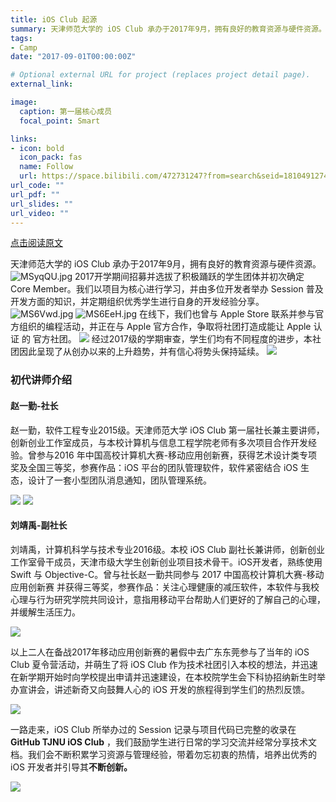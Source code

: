 ```yaml
---
title: iOS Club 起源
summary: 天津师范大学的 iOS Club 承办于2017年9月，拥有良好的教育资源与硬件资源。
tags:
- Camp
date: "2017-09-01T00:00:00Z"

# Optional external URL for project (replaces project detail page).
external_link:

image:
  caption: 第一届核心成员
  focal_point: Smart

links:
- icon: bold
  icon_pack: fas
  name: Follow
  url: https://space.bilibili.com/472731247?from=search&seid=18104912749018562379
url_code: ""
url_pdf: ""
url_slides: ""
url_video: ""
---
```

[点击阅读原文](https://mp.weixin.qq.com/s/zlMQglZ6ncBGCh2i9uHpLA)

天津师范大学的 iOS Club 承办于2017年9月，拥有良好的教育资源与硬件资源。
![MSyqQU.jpg](https://s2.ax1x.com/2019/11/05/MSyqQU.jpg)
2017开学期间招募并选拔了积极踊跃的学生团体并初次确定 Core Member。我们以项目为核心进行学习，并由多位开发者举办 Session 普及开发方面的知识，并定期组织优秀学生进行自身的开发经验分享。
![MS6Vwd.jpg](https://s2.ax1x.com/2019/11/05/MS6Vwd.jpg)
![MS6EeH.jpg](https://s2.ax1x.com/2019/11/05/MS6EeH.jpg)
在线下，我们也曾与 Apple Store 联系并参与官方组织的编程活动，并正在与 Apple 官方合作，争取将社团打造成能让 Apple 认证 的 官方社团。
![](https://s2.ax1x.com/2019/11/05/MS6dpV.jpg)
经过2017级的学期审查，学生们均有不同程度的进步，本社团因此呈现了从创办以来的上升趋势，并有信心将势头保持延续。
![](https://s2.ax1x.com/2019/11/05/MS6BXF.jpg)

### 初代讲师介绍

#### 赵一勤-社长

赵一勤，软件工程专业2015级。天津师范大学 iOS Club 第一届社长兼主要讲师，创新创业工作室成员，与本校计算机与信息工程学院老师有多次项目合作开发经验。曾参与2016 年中国高校计算机大赛-移动应用创新赛，获得艺术设计类专项奖及全国三等奖，参赛作品：iOS 平台的团队管理软件，软件紧密结合 iOS 生态，设计了一套小型团队消息通知，团队管理系统。

![](https://s2.ax1x.com/2019/11/05/MS6NYq.jpg)
![](https://s2.ax1x.com/2019/11/05/MS6JTs.jpg)

#### 刘靖禹-副社长

刘靖禹，计算机科学与技术专业2016级。本校 iOS Club 副社长兼讲师，创新创业工作室骨干成员，天津市级大学生创新创业项目技术骨干。iOS开发者，熟练使用 Swift 与 Objective-C。曾与社长赵一勤共同参与 2017 中国高校计算机大赛-移动应用创新赛 并获得三等奖，参赛作品：关注心理健康的减压软件，本软件与我校心理与行为研究学院共同设计，意指用移动平台帮助人们更好的了解自己的心理，并缓解生活压力。


![](https://s2.ax1x.com/2019/11/05/MS6Uf0.jpg)


以上二人在备战2017年移动应用创新赛的暑假中去广东东莞参与了当年的 iOS Club 夏令营活动，并萌生了将 iOS Club 作为技术社团引入本校的想法，并迅速在新学期开始时向学校提出申请并迅速建设，在本校院学生会下科协招纳新生时举办宣讲会，讲述新奇又向鼓舞人心的 iOS 开发的旅程得到学生们的热烈反馈。

![](https://s2.ax1x.com/2019/11/05/MS6tkn.jpg)

一路走来，iOS Club 所举办过的 Session 记录与项目代码已完整的收录在 **GitHub TJNU iOS Club** ，我们鼓励学生进行日常的学习交流并经常分享技术文档。我们会不断积累学习资源与管理经验，带着勿忘初衷的热情，培养出优秀的 iOS 开发者并引导其**不断创新。**

![](https://s2.ax1x.com/2019/11/05/MS6wlT.jpg)


